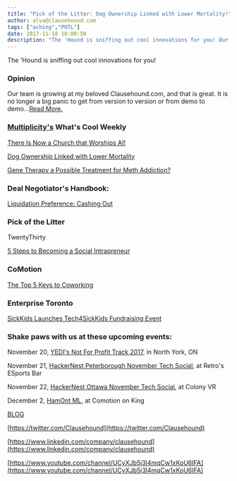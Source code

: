 ```yaml
---
title: "Pick of the Litter: Dog Ownership Linked with Lower Mortality!"
author: alva@clausehound.com
tags: ["aching","POTL"]
date: 2017-11-18 18:00:50
description: "The 'Hound is sniffing out cool innovations for you! Our team is growing at my beloved Clausehound.com, and that is great. It is no longer a big panic to get from version to version or from demo to demo."
---
```


The 'Hound is sniffing out cool innovations for you!



### Opinion

Our team is growing at my beloved Clausehound.com, and that is great. It is no longer a big panic to get from version to version or from demo to demo...[Read More.](https://blog.clausehound.com/who-are-we/)

### [Multiplicity's](http://multiplicity.media) What's Cool Weekly



[There Is Now a Church that Worships AI!](https://futurism.com/way-future-new-church-worships-ai-god/)



[Dog Ownership Linked with Lower Mortality](https://medicalxpress.com/news/2017-11-dog-ownership-linked-mortality.html)



[Gene Therapy a Possible Treatment for Meth Addiction? ](https://www.technologyreview.com/s/609479/gene-therapy-could-help-people-overcome-meth-addiction/)



### Deal Negotiator's Handbook: 

[ Liquidation Preference: Cashing Out ](https://blog.clausehound.com/liquidation-preference-cashing/)

### Pick of the Litter

TwentyThirty 

[ 5 Steps to Becoming a Social Intrapreneur](https://blog.clausehound.com/5-steps-to-becoming-a-social-intrapreneur/)


### CoMotion 

[ The Top 5 Keys to Coworking](https://blog.clausehound.com/the-top-5-keys-to-coworking/)



### Enterprise Toronto 

[SickKids Launches Tech4SickKids Fundraising Event](https://blog.clausehound.com/sickkids-launches-tech4sickkids-fundraising-event/)

### Shake paws with us at these upcoming events: 

November 20, [YEDI's Not For Profit Track 2017](https://blog.clausehound.com/yedis-not-for-profit-track-2017/), in North York, ON

November 21, [HackerNest Peterborough November Tech Social](https://blog.clausehound.com/hackernest-peterborough-november-tech-social/), at Retro's ESports Bar

November 22, [HackerNest Ottawa November Tech Social](https://blog.clausehound.com/hackernest-ottawa-november-tech-social/), at Colony VR

December 2, [HamOnt ML](https://blog.clausehound.com/hamont-ml/), at Comotion on King

[BLOG](http://blog.clausehound.com)

[https://twitter.com/Clausehound](https://twitter.com/Clausehound)

[https://www.linkedin.com/company/clausehound](https://www.linkedin.com/company/clausehound)

[https://www.youtube.com/channel/UCyXJb5j3l4mqCw1xKoU6IFA](https://www.youtube.com/channel/UCyXJb5j3l4mqCw1xKoU6IFA)

